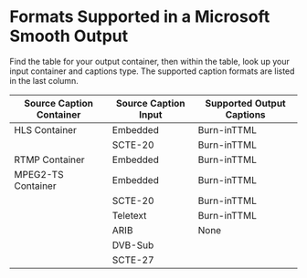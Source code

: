 # Formats Supported in a Microsoft Smooth Output<a name="supported-formats-smooth-output"></a>

Find the table for your output container, then within the table, look up your input container and captions type\. The supported caption formats are listed in the last column\. 


| Source Caption Container | Source Caption Input | Supported Output Captions | 
| --- | --- | --- | 
| HLS Container | Embedded | Burn\-inTTML | 
|   | SCTE\-20 | Burn\-inTTML | 
| RTMP Container | Embedded | Burn\-inTTML | 
| MPEG2\-TS Container | Embedded | Burn\-inTTML | 
|   | SCTE\-20 | Burn\-inTTML | 
|   | Teletext | Burn\-inTTML | 
|   | ARIB | None | 
|   | DVB\-Sub |   | 
|   | SCTE\-27 |   | 
